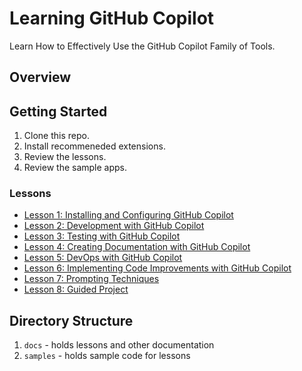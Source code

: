 # Learning GitHub Copilot

Learn How to Effectively Use the GitHub Copilot Family of Tools.

## Overview

## Getting Started

1. Clone this repo.
1. Install recommeneded extensions.
1. Review the lessons.
1. Review the sample apps.

### Lessons

- [Lesson 1: Installing and Configuring GitHub Copilot](docs/lesson1.md)
- [Lesson 2: Development with GitHub Copilot](docs/lesson2.md)
- [Lesson 3: Testing with GitHub Copilot](docs/lesson3.md)
- [Lesson 4: Creating Documentation with GitHub Copilot](docs/lesson4.md)
- [Lesson 5: DevOps with GitHub Copilot](docs/lesson5.md)
- [Lesson 6: Implementing Code Improvements with GitHub Copilot](docs/lesson6.md)
- [Lesson 7: Prompting Techniques](docs/lesson7.md)
- [Lesson 8: Guided Project](docs/lesson8.md)

## Directory Structure

1. `docs` - holds lessons and other documentation
1. `samples` - holds sample code for lessons